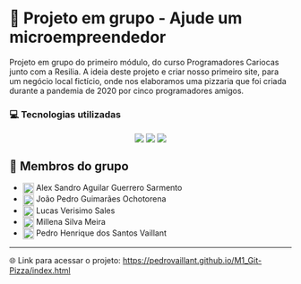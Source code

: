 # 🍕 Projeto em grupo - Ajude um microempreendedor
Projeto em grupo do primeiro módulo, do curso Programadores Cariocas junto com a Resilia. A ideia deste projeto e criar nosso primeiro site, para um negócio local fictício, onde nos elaboramos uma pizzaria que foi criada durante a pandemia de 2020 por cinco programadores amigos. 

### 💻 Tecnologias utilizadas
<div align="center" style="display: inline_block">
<img align="center" src="https://img.shields.io/static/v1?style=for-the-badge&message=HTML5&color=E34F26&logo=HTML5&logoColor=FFFFFF&label=">
<img align="center" src="https://img.shields.io/static/v1?style=for-the-badge&message=CSS3&color=1572B6&logo=CSS3&logoColor=FFFFFF&label=">
<img align="center" src="https://img.shields.io/badge/JavaScript-F7DF1E?style=for-the-badge&logo=javascript&logoColor=black">
</div>

## 👥 Membros do grupo
* <a href="https://github.com/AlexProgramadorS"><img align="center" height="20" width="20" src="https://cdn.jsdelivr.net/gh/devicons/devicon/icons/github/github-original.svg"><a> Alex Sandro Aguilar Guerrero Sarmento
* <a href="https://github.com/JoaoOcho"><img align="center" height="20" width="20" src="https://cdn.jsdelivr.net/gh/devicons/devicon/icons/github/github-original.svg"><a> João Pedro Guimarães Ochotorena
* <a href="https://github.com/JoaoOcho"><img align="center" height="20" width="20" src="https://cdn.jsdelivr.net/gh/devicons/devicon/icons/github/github-original.svg"><a> Lucas Verisimo Sales
* <a href="https://github.com/millenameira"><img align="center" height="20" width="20" src="https://cdn.jsdelivr.net/gh/devicons/devicon/icons/github/github-original.svg"><a> Millena Silva Meira
* <a href="https://github.com/PedroVaillant"><img align="center" height="20" width="20" src="https://cdn.jsdelivr.net/gh/devicons/devicon/icons/github/github-original.svg"><a> Pedro Henrique dos Santos Vaillant


---          
🌐 Link para acessar o projeto: https://pedrovaillant.github.io/M1_Git-Pizza/index.html
